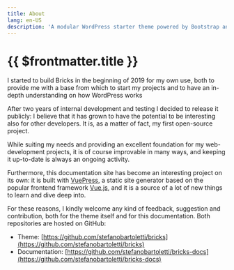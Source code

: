 ```yaml
---
title: About
lang: en-US
description: 'A modular WordPress starter theme powered by Bootstrap and Gulp'
---
```


# {{ $frontmatter.title }}

I started to build Bricks in the beginning of 2019 for my own use, both to provide me with a base from which to start my projects and to have an in-depth understanding on how WordPress works

After two years of internal development and testing I decided to release it publicly: I believe that it has grown to have the potential to be interesting also for other developers. It is, as a matter of fact, my first open-source project.

While suiting my needs and providing an excellent foundation for my web-development projects, it is of course improvable in many ways, and keeping it up-to-date is always an ongoing activity.

Furthermore, this documentation site has become an interesting project on its own: it is built with [VuePress](https://vuepress.vuejs.org/), a static site generator based on the popular frontend framework [Vue.js](https://vuejs.org/), and it is a source of a lot of new things to learn and dive deep into.

For these reasons, I kindly welcome any kind of feedback, suggestion and contribution, both for the theme itself and for this documentation. Both repositories are hosted on GitHub:

  - Theme: [https://github.com/stefanobartoletti/bricks](https://github.com/stefanobartoletti/bricks)
  - Documentation: [https://github.com/stefanobartoletti/bricks-docs](https://github.com/stefanobartoletti/bricks-docs)
